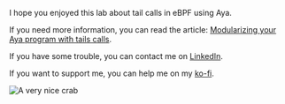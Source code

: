 I hope you enjoyed this lab about tail calls in eBPF using Aya.

If you need more information, you can read the article: [Modularizing your Aya program with tails calls](https://dev.to/littlejo/modularizing-your-aya-program-with-tail-calls-54k7).

If you have some trouble, you can contact me on [LinkedIn](https://www.linkedin.com/in/joseph-ligier-4b86632).

If you want to support me, you can help me on my [ko-fi](https://ko-fi.com/littlejo).

![A very nice crab](https://dev-to-uploads.s3.amazonaws.com/uploads/articles/1fn1a65v6x3bjdh8cjkq.png)

